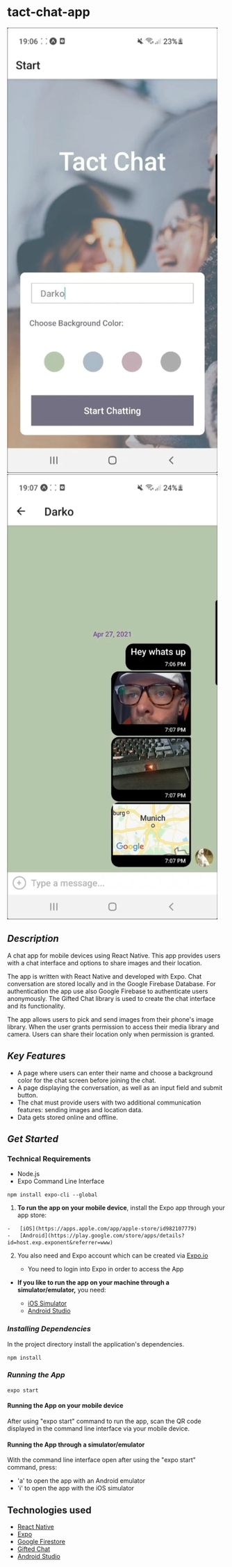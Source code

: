 # tact-chat-app
![startScreen](https://github.com/T-G0d3X/tact-chat-app/blob/main/assets/startScreen.jpeg)
![chatScreen](https://github.com/T-G0d3X/tact-chat-app/blob/main/assets/chatScreen.jpeg)

## *Description*

A chat app for mobile devices using React Native. This app provides users with a chat interface and options to share images and their location.

The app is written with React Native and developed with Expo. Chat conversation are stored locally and in the Google Firebase Database. For authentication the app use also Google Firebase to authenticate users anonymously. The Gifted Chat library is used to create the chat interface and its functionality.

The app allows users to pick and send images from their phone's image library. When the user grants permission to access their media library and camera. Users can share their location only when permission is granted.

## *Key Features*

-   A page where users can enter their name and choose a background color for the chat screen before joining the chat.
-   A page displaying the conversation, as well as an input field and submit button.
-   The chat must provide users with two additional communication features: sending images and location data.
-   Data gets stored online and offline.

## *Get Started*

### Technical Requirements

-   Node.js
-   Expo Command Line Interface

```
npm install expo-cli --global
```

 1.   **To run the app on your mobile device**, install the Expo app through your app store:
    
    -   [iOS](https://apps.apple.com/app/apple-store/id982107779)
    -   [Android](https://play.google.com/store/apps/details?id=host.exp.exponent&referrer=www)
 2. You also need and Expo account which can be created via 
    [Expo.io](https://expo.io/)
    
    -   You need to login into Expo in order to access the App

    
 -  **If you like to run the app on your machine through a simulator/emulator,** you need:
    
    -   [iOS Simulator](https://docs.expo.io/workflow/ios-simulator/)
    -   [Android Studio](https://docs.expo.io/workflow/android-studio-emulator/)

### *Installing Dependencies*

In the project directory install the application's dependencies.

```
npm install
```

### *Running the App*

```
expo start
```

#### Running the App on your mobile device

After using "expo start" command to run the app,  scan the QR code displayed in the command line interface via your mobile device.

#### Running the App through a simulator/emulator

With the command line interface open after using the "expo start" command, press:

-   'a' to open the app with an Android emulator
-   'i' to open the app with the iOS simulator

## Technologies used

-   [React Native](https://reactnative.dev/)
-   [Expo](https://expo.io/)
-   [Google Firestore](https://firebase.google.com/)
-   [Gifted Chat](https://github.com/FaridSafi/react-native-gifted-chat)
-   [Android Studio](https://developer.android.com/studio)
